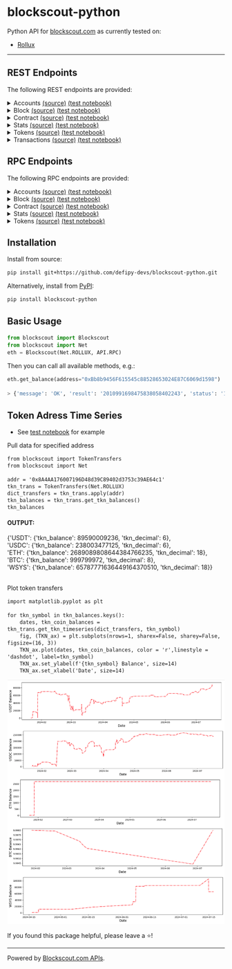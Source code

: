 # blockscout-python

Python API for [blockscout.com](https://www.blockscout.com/) as currently tested on:
* [Rollux](https://explorer.rollux.com/)

___

## REST Endpoints

The following REST endpoints are provided:

<details><summary>Accounts <a href="https://eth.blockscout.com/api-docs">(source)</a>
<a href="https://github.com/defipy-devs/blockscout-python/blob/main/notebooks/test/rest_account.ipynb">(test notebook)</a>
</summary>
<p>

* `get_addresses`
* `get_address_info`
* `get_address_counters`
* `get_address_transactions`
* `get_address_logs`
* `get_blocks_validated`
* `get_token_balances`
* `get_token_balances_with_filtering`
* `get_coin_balance_history`
* `get_coin_balance_history_by_day`

</details>

<details><summary>Block <a href="https://eth.blockscout.com/api-docs">(source)</a>
<a href="https://github.com/defipy-devs/blockscout-python/blob/main/notebooks/test/rest_blocks.ipynb">(test notebook)</a>
</summary>
<p>

* `get_block_info`
* `get_block_transactions`
* `get_block_withdrawals`
* `get_main_page_blocks`

</details>

<details><summary>Contract <a href="https://eth.blockscout.com/api-docs">(source)</a>
<a href="https://github.com/defipy-devs/blockscout-python/blob/main/notebooks/test/rest_contracts.ipynb">(test notebook)</a>
</summary>
<p>

* `get_smart_contracts`
* `get_smart_contract_counters`
* `get_smart_contract`

</details>

<details><summary>Stats <a href="https://eth.blockscout.com/api-docs">(source)</a>
<a href="https://github.com/defipy-devs/blockscout-python/blob/main/notebooks/test/rest_stats.ipynb">(test notebook)</a>
</summary>
<p>

* `get_stats_transactions_chart`
* `get_stats_counters`

</details>

<details><summary>Tokens <a href="https://eth.blockscout.com/api-docs">(source)</a>
<a href="https://github.com/defipy-devs/blockscout-python/blob/main/notebooks/test/rest_tokens.ipynb">(test notebook)</a>
</summary>
<p>

* `get_tokens_list`
* `get_token_info`
* `get_token_transfers`
* `get_token_holders`
* `get_token_counters`

</details>

<details><summary>Transactions <a href="https://eth.blockscout.com/api-docs">(source)</a>
<a href="https://github.com/defipy-devs/blockscout-python/blob/main/notebooks/test/rest_transactions.ipynb">(test notebook)</a>
</summary>
<p>

* `get_state_changes`
* `get_transaction_logs`
* `get_internal_transactions`
* `get_token_hash_transfers`
* `get_transaction_info`
* `get_main_page_transactions`

</details>

## RPC Endpoints

The following RPC endpoints are provided:

<details><summary>Accounts <a href="https://docs.blockscout.com/for-users/api/rpc-endpoints/account">(source)</a>
<a href="https://github.com/defipy-devs/blockscout-python/blob/main/notebooks/test/rpc_account.ipynb">(test notebook)</a>
</summary>
<p>

* `get_balance`
* `get_pending_txs_by_address_paginated`
* `get_txs_by_address_paginated`
* `get_erc20_token_transfer_events_by_address`
* `get_erc721_token_transfer_events_by_address`
* `get_erc20_balance_by_contract_address`
* `get_erc20_tokens_by_address`
* `get_account_list_balances`

</details>

<details><summary>Block <a href="https://docs.blockscout.com/for-users/api/rpc-endpoints/block">(source)</a>
<a href="https://github.com/defipy-devs/blockscout-python/blob/main/notebooks/test/rpc_block.ipynb">(test notebook)</a>
</summary>
<p>

* `get_block_reward_by_block_number`
* `get_est_block_countdown_time_by_block_number`
* `get_block_number_by_timestamp`

</details>

<details><summary>Contract <a href="https://docs.blockscout.com/for-users/api/rpc-endpoints/contract">(source)</a>
<a href="https://github.com/defipy-devs/blockscout-python/blob/main/notebooks/test/rpc_contracts.ipynb">(test notebook)</a>
</summary>
<p>

* `get_contract_list`
* `get_contract_abi`
* `get_source_code`
* `get_contract_creation`

</details>

<details><summary>Stats <a href="https://docs.blockscout.com/for-users/api/rpc-endpoints/stats">(source)</a>
<a href="https://github.com/defipy-devs/blockscout-python/blob/main/notebooks/test/rpc_stats.ipynb">(test notebook)</a>
</summary>
<p>

* `get_total_token_supply`
* `get_total_eth_supply`
* `get_total_coin_supply`
* `get_eth_price`
* `get_coin_price`

</details>

<details><summary>Tokens <a href="https://docs.blockscout.com/for-users/api/rpc-endpoints/token">(source)</a>
<a href="https://github.com/defipy-devs/blockscout-python/blob/main/notebooks/test/rpc_tokens.ipynb">(test notebook)</a>
</summary>
<p>

* `get_total_supply_by_contract_address`
* `get_total_holders_by_contract_address`
* `get_tx_info`
* `get_tx_receipt_status`
* `get_status`

</details>

## Installation

Install from source:

``` bash
pip install git+https://github.com/defipy-devs/blockscout-python.git
```

Alternatively, install from [PyPI](https://pypi.org/project/etherscan-python/):

```bash
pip install blockscout-python
```

## Basic Usage

``` python
from blockscout import Blockscout
from blockscout import Net
eth = Blockscout(Net.ROLLUX, API.RPC)  
```
Then you can call all available methods, e.g.:

``` python
eth.get_balance(address="0xBb8b9456F615545c88528653024E87C6069d1598")

> {'message': 'OK', 'result': '2010991698475838058402243', 'status': '1'}
```

## Token Adress Time Series

* See [test notebook](https://github.com/defipy-devs/blockscout-python/blob/main/notebooks/cull/address_tkn_transfers.ipynb) 
for example

Pull data for specified address
```
from blockscout import TokenTransfers
from blockscout import Net

addr = '0x8A4AA176007196D48d39C89402d3753c39AE64c1'
tkn_trans = TokenTransfers(Net.ROLLUX)
dict_transfers = tkn_trans.apply(addr)
tkn_balances = tkn_trans.get_tkn_balances()
tkn_balances
```

#### OUTPUT:
{'USDT': {'tkn_balance': 89590009236, 'tkn_decimal': 6}, <br/>
 'USDC': {'tkn_balance': 238003477125, 'tkn_decimal': 6}, <br/>
 'ETH': {'tkn_balance': 2689089808644384766235, 'tkn_decimal': 18}, <br/>
 'BTC': {'tkn_balance': 999799972, 'tkn_decimal': 8}, <br/>
 'WSYS': {'tkn_balance': 65787771636449164370510, 'tkn_decimal': 18}} <br/><br/> 

Plot token transfers
```
import matplotlib.pyplot as plt

for tkn_symbol in tkn_balances.keys():
    dates, tkn_coin_balances = tkn_trans.get_tkn_timeseries(dict_transfers, tkn_symbol)
    fig, (TKN_ax) = plt.subplots(nrows=1, sharex=False, sharey=False, figsize=(16, 3))
    TKN_ax.plot(dates, tkn_coin_balances, color = 'r',linestyle = 'dashdot', label=tkn_symbol) 
    TKN_ax.set_ylabel(f'{tkn_symbol} Balance', size=14)
    TKN_ax.set_xlabel('Date', size=14)
```

![plot](./docs/img/addr_tkn_balances.jpg)

If you found this package helpful, please leave a :star:!

___

 Powered by [Blockscout.com APIs](https://eth.blockscout.com/api-docs).

